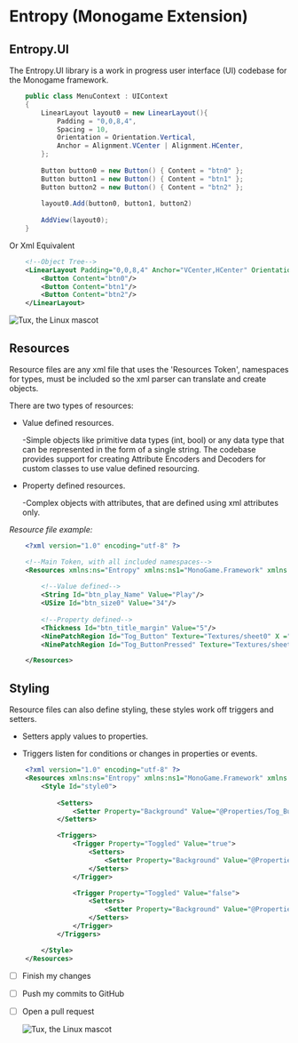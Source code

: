 # Entropy (Monogame Extension)

## Entropy.UI

The Entropy.UI library is a work in progress user interface (UI) codebase for the Monogame framework.  

~~~csharp
    public class MenuContext : UIContext
    {
        LinearLayout layout0 = new LinearLayout(){
            Padding = "0,0,8,4",
            Spacing = 10,
            Orientation = Orientation.Vertical,
            Anchor = Alignment.VCenter | Alignment.HCenter,
        };
        
        Button button0 = new Button() { Content = "btn0" };
        Button button1 = new Button() { Content = "btn1" };
        Button button2 = new Button() { Content = "btn2" };
        
        layout0.Add(button0, button1, button2)
        
        AddView(layout0);
    }
~~~

Or Xml Equivalent

~~~xml
    <!--Object Tree-->
    <LinearLayout Padding="0,0,8,4" Anchor="VCenter,HCenter" Orientation="Vertical">
        <Button Content="btn0"/>
        <Button Content="btn1"/>
        <Button Content="btn2"/>
    </LinearLayout>
~~~

 ![Tux, the Linux mascot](Layout0.PNG=100x20)

## Resources 

Resource files are any xml file that uses the 'Resources Token', 
namespaces for types, must be included so the xml parser can translate and create objects.

There are two types of resources:

- Value defined resources.
   
   -Simple objects like primitive data types (int, bool) or any data type that can be represented in the form of a single string. 
    The codebase provides support for creating Attribute Encoders and Decoders for custom classes to use value defined resourcing.  

- Property defined resources.
    
    -Complex objects with attributes, that are defined using xml attributes only.

<i>Resource file example:</i>
~~~xml
    <?xml version="1.0" encoding="utf-8" ?>

    <!--Main Token, with all included namespaces-->
    <Resources xmlns:ns="Entropy" xmlns:ns1="MonoGame.Framework" xmlns:ns2="Entropy.UI">
        
        <!--Value defined-->
        <String Id="btn_play_Name" Value="Play"/>
        <USize Id="btn_size0" Value="34"/>
        
        <!--Property defined-->
        <Thickness Id="btn_title_margin" Value="5"/>
        <NinePatchRegion Id="Tog_Button" Texture="Textures/sheet0" X ="0" Y="0" Width="32" Height="32" Padding="2"/>
        <NinePatchRegion Id="Tog_ButtonPressed" Texture="Textures/sheet0" X="0" Y="32" Width="32" Height="32" Padding="1"/>

    </Resources>
~~~


## Styling

Resource files can also define styling, these styles work off triggers and setters. 

 - Setters apply values to properties.
 
 - Triggers listen for conditions or changes in properties or events.


~~~xml
    <?xml version="1.0" encoding="utf-8" ?>
    <Resources xmlns:ns="Entropy" xmlns:ns1="MonoGame.Framework" xmlns:ns2="Entropy.UI">
        <Style Id="style0">
            
            <Setters>
                <Setter Property="Background" Value="@Properties/Tog_Button"/>
            </Setters>

            <Triggers>
                <Trigger Property="Toggled" Value="true">
                    <Setters>
                        <Setter Property="Background" Value="@Properties/Tog_ButtonPressed"/>
                    </Setters>
                </Trigger>

                <Trigger Property="Toggled" Value="false">
                    <Setters>
                        <Setter Property="Background" Value="@Properties/Tog_Button"/>
                    </Setters>
                </Trigger>
            </Triggers>

        </Style>
    </Resources> 
~~~


- [ ] Finish my changes
- [ ] Push my commits to GitHub
- [ ] Open a pull request

  ![Tux, the Linux mascot](/assets/images/tux.png)
